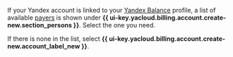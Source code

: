 If your Yandex account is linked to your [Yandex Balance](https://balance.yandex.com/) profile, a list of available [payers](../concepts/glossary.md) is shown under **{{ ui-key.yacloud.billing.account.create-new.section_persons }}**. Select the one you need.

If there is none in the list, select **{{ ui-key.yacloud.billing.account.create-new.account_label_new }}**.